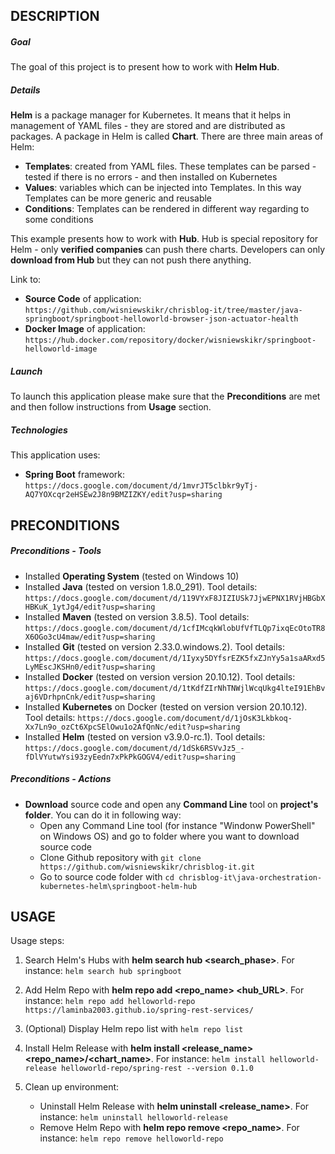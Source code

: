 DESCRIPTION
-----------

##### Goal
The goal of this project is to present how to work with **Helm Hub**.

##### Details
**Helm** is a package manager for Kubernetes. It means that it helps in management of YAML files - they are stored and are distributed as packages. A package in Helm is called **Chart**. There are three main areas of Helm:
* **Templates**: created from YAML files. These templates can be parsed - tested if there is no errors - and then installed on Kubernetes
* **Values**: variables which can be injected into Templates. In this way Templates can be more generic and reusable
* **Conditions**: Templates can be rendered in different way regarding to some conditions

This example presents how to work with **Hub**. Hub is special repository for Helm - only **verified companies** can push there charts. Developers can only **download from Hub** but they can not push there anything.

Link to:
* **Source Code** of application: `https://github.com/wisniewskikr/chrisblog-it/tree/master/java-springboot/springboot-helloworld-browser-json-actuator-health`
* **Docker Image** of application: `https://hub.docker.com/repository/docker/wisniewskikr/springboot-helloworld-image`

##### Launch
To launch this application please make sure that the **Preconditions** are met and then follow instructions from **Usage** section.

##### Technologies
This application uses:
* **Spring Boot** framework: `https://docs.google.com/document/d/1mvrJT5clbkr9yTj-AQ7YOXcqr2eHSEw2J8n9BMZIZKY/edit?usp=sharing`


PRECONDITIONS
-------------

##### Preconditions - Tools
* Installed **Operating System** (tested on Windows 10)
* Installed **Java** (tested on version 1.8.0_291). Tool details: `https://docs.google.com/document/d/119VYxF8JIZIUSk7JjwEPNX1RVjHBGbXHBKuK_1ytJg4/edit?usp=sharing`
* Installed **Maven** (tested on version 3.8.5). Tool details: `https://docs.google.com/document/d/1cfIMcqkWlobUfVfTLQp7ixqEcOtoTR8X6OGo3cU4maw/edit?usp=sharing`
* Installed **Git** (tested on version 2.33.0.windows.2). Tool details: `https://docs.google.com/document/d/1Iyxy5DYfsrEZK5fxZJnYy5a1saARxd5LyMEscJKSHn0/edit?usp=sharing`
* Installed **Docker** (tested on version version 20.10.12). Tool details: `https://docs.google.com/document/d/1tKdfZIrNhTNWjlWcqUkg4lteI91EhBvaj6VDrhpnCnk/edit?usp=sharing`
* Installed **Kubernetes** on Docker (tested on version version 20.10.12). Tool details: `https://docs.google.com/document/d/1jOsK3Lkbkoq-Xx7Ln9o_ozCt6XpcSElOwu1o2AfQnNc/edit?usp=sharing`
* Installed **Helm** (tested on version v3.9.0-rc.1). Tool details: `https://docs.google.com/document/d/1dSk6RSVvJz5_-fDlVYutwYsi93zyEedn7xPkPkGOGV4/edit?usp=sharing`

##### Preconditions - Actions
* **Download** source code and open any **Command Line** tool on **project's folder**. You can do it in following way:
    * Open any Command Line tool (for instance "Windonw PowerShell" on Windows OS) and go to folder where you want to download source code 
    * Clone Github repository with `git clone https://github.com/wisniewskikr/chrisblog-it.git`
    * Go to source code folder with `cd chrisblog-it\java-orchestration-kubernetes-helm\springboot-helm-hub`


USAGE
-----

Usage steps:
1. Search Helm's Hubs with **helm search hub <search_phase>**. For instance: `helm search hub springboot`
1. Add Helm Repo with **helm repo add <repo_name> <hub_URL>**. For instance: `helm repo add helloworld-repo https://laminba2003.github.io/spring-rest-services/`
1. (Optional) Display Helm repo list with `helm repo list`
1. Install Helm Release with **helm install <release_name> <repo_name>/<chart_name>**. For instance: `helm install helloworld-release helloworld-repo/spring-rest --version 0.1.0`
1. Clean up environment:

    * Uninstall Helm Release with **helm uninstall <release_name>**. For instance: `helm uninstall helloworld-release`
    * Remove Helm Repo with **helm repo remove <repo_name>**. For instance: `helm repo remove helloworld-repo`
